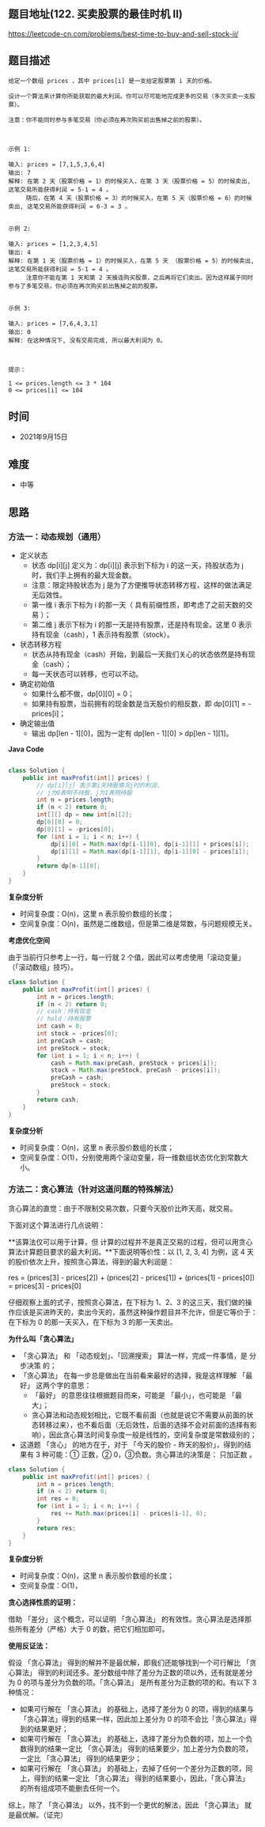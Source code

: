 
## 题目地址(122. 买卖股票的最佳时机 II)

https://leetcode-cn.com/problems/best-time-to-buy-and-sell-stock-ii/

## 题目描述

```
给定一个数组 prices ，其中 prices[i] 是一支给定股票第 i 天的价格。

设计一个算法来计算你所能获取的最大利润。你可以尽可能地完成更多的交易（多次买卖一支股票）。

注意：你不能同时参与多笔交易（你必须在再次购买前出售掉之前的股票）。

 

示例 1:

输入: prices = [7,1,5,3,6,4]
输出: 7
解释: 在第 2 天（股票价格 = 1）的时候买入，在第 3 天（股票价格 = 5）的时候卖出, 这笔交易所能获得利润 = 5-1 = 4 。
     随后，在第 4 天（股票价格 = 3）的时候买入，在第 5 天（股票价格 = 6）的时候卖出, 这笔交易所能获得利润 = 6-3 = 3 。


示例 2:

输入: prices = [1,2,3,4,5]
输出: 4
解释: 在第 1 天（股票价格 = 1）的时候买入，在第 5 天 （股票价格 = 5）的时候卖出, 这笔交易所能获得利润 = 5-1 = 4 。
     注意你不能在第 1 天和第 2 天接连购买股票，之后再将它们卖出。因为这样属于同时参与了多笔交易，你必须在再次购买前出售掉之前的股票。


示例 3:

输入: prices = [7,6,4,3,1]
输出: 0
解释: 在这种情况下, 没有交易完成, 所以最大利润为 0。

 

提示：

1 <= prices.length <= 3 * 104
0 <= prices[i] <= 104
```

## 时间

- 2021年9月15日

## 难度

- 中等

## 思路

### 方法一：动态规划（通用）
- 定义状态
    -  状态 dp[i][j] 定义为：dp[i][j] 表示到下标为 i 的这一天，持股状态为 j 时，我们手上拥有的最大现金数。
    - 注意：限定持股状态为 j 是为了方便推导状态转移方程，这样的做法满足 无后效性。
    - 第一维 i 表示下标为 i 的那一天（ 具有前缀性质，即考虑了之前天数的交易 ）；
    - 第二维 j 表示下标为 i 的那一天是持有股票，还是持有现金。这里 0 表示持有现金（cash），1 表示持有股票（stock）。
- 状态转移方程
    -  状态从持有现金（cash）开始，到最后一天我们关心的状态依然是持有现金（cash）；
    -  每一天状态可以转移，也可以不动。
- 确定初始值
    -  如果什么都不做，dp[0][0] = 0；
    -  如果持有股票，当前拥有的现金数是当天股价的相反数，即 dp[0][1] = -prices[i]；
- 确定输出值
    -  输出 dp[len - 1][0]，因为一定有 dp[len - 1][0] > dp[len - 1][1]。

**Java Code**

```java

class Solution {
    public int maxProfit(int[] prices) {
        // dp[i][j] 表示第i天持股情况j时的利润，
        // j为0表明不持股，j为1表明持股
        int n = prices.length;
        if (n < 2) return 0;
        int[][] dp = new int[n][2];
        dp[0][0] = 0;
        dp[0][1] = -prices[0];
        for (int i = 1; i < n; i++) {
            dp[i][0] = Math.max(dp[i-1][0], dp[i-1][1] + prices[i]);
            dp[i][1] = Math.max(dp[i-1][1], dp[i-1][0] - prices[i]);
        }
        return dp[n-1][0];
    }
}

```
**复杂度分析**

- 时间复杂度：O(n)，这里 n 表示股价数组的长度；
- 空间复杂度：O(n)，虽然是二维数组，但是第二维是常数，与问题规模无关。

**考虑优化空间**

由于当前行只参考上一行，每一行就 2 个值，因此可以考虑使用「滚动变量」（「滚动数组」技巧）。

```java
class Solution {
    public int maxProfit(int[] prices) {
        int n = prices.length;
        if (n < 2) return 0;
        // cash：持有现金
        // hold：持有股票
        int cash = 0;
        int stock = -prices[0];
        int preCash = cash;
        int preStock = stock;
        for (int i = 1; i < n; i++) {
            cash = Math.max(preCash, preStock + prices[i]);
            stock = Math.max(preStock, preCash - prices[i]);
            preCash = cash;
            preStock = stock;
        }
        return cash;
    }
}
```
**复杂度分析**
- 时间复杂度：O(n)，这里 n 表示股价数组的长度；
- 空间复杂度：O(1)，分别使用两个滚动变量，将一维数组状态优化到常数大小。

### 方法二：贪心算法（针对这道问题的特殊解法）

贪心算法的直觉：由于不限制交易次数，只要今天股价比昨天高，就交易。

下面对这个算法进行几点说明：

**该算法仅可以用于计算，但 计算的过程并不是真正交易的过程，但可以用贪心算法计算题目要求的最大利润。**下面说明等价性：以 [1, 2, 3, 4] 为例，这 4 天的股价依次上升，按照贪心算法，得到的最大利润是：

res =  (prices[3] - prices[2]) + (prices[2] - prices[1]) + (prices[1] - prices[0])
    =  prices[3] - prices[0]

仔细观察上面的式子，按照贪心算法，在下标为 1、2、3 的这三天，我们做的操作应该是买进昨天的，卖出今天的，虽然这种操作题目并不允许，但是它等价于：在下标为 0 的那一天买入，在下标为 3 的那一天卖出。

**为什么叫「贪心算法」**
- 「贪心算法」 和 「动态规划」、「回溯搜索」 算法一样，完成一件事情，是 分步决策 的；
- 「贪心算法」 在每一步总是做出在当前看来最好的选择，我是这样理解 「最好」 这两个字的意思：
    - 「最好」 的意思往往根据题目而来，可能是 「最小」，也可能是 「最大」；
    - 贪心算法和动态规划相比，它既不看前面（也就是说它不需要从前面的状态转移过来），也不看后面（无后效性，后面的选择不会对前面的选择有影响），因此贪心算法时间复杂度一般是线性的，空间复杂度是常数级别的；
- 这道题 「贪心」 的地方在于，对于 「今天的股价 - 昨天的股价」，得到的结果有 3 种可能：① 正数，② 0，③负数。贪心算法的决策是： 只加正数 。

```java
class Solution {
    public int maxProfit(int[] prices) {
        int n = prices.length;
        if (n < 2) return 0;
        int res = 0;
        for (int i = 1; i < n; i++) {
            res += Math.max(prices[i] - prices[i-1], 0);
        }
        return res;
    }
}
```
**复杂度分析**
- 时间复杂度：O(n)，这里 n 表示股价数组的长度；
- 空间复杂度：O(1)，

**贪心选择性质的证明：**

借助 「差分」 这个概念，可以证明 「贪心算法」 的有效性。贪心算法是选择那些所有差分（严格）大于 0 的数，把它们相加即可。

**使用反证法：**

假设 「贪心算法」 得到的解并不是最优解，即我们还能够找到一个可行解比 「贪心算法」 得到的利润还多。差分数组中除了差分为正数的项以外，还有就是差分为 0 的项与差分为负数的项。「贪心算法」 是所有差分为正数的项的和。有以下 3 种情况：

- 如果可行解在 「贪心算法」 的基础上，选择了差分为 0 的项，得到的结果与「贪心算法」得到的结果一样，因此加上差分为 0 的项不会比「贪心算法」得到的结果更好；
- 如果可行解在 「贪心算法」 的基础上，选择了差分为负数的项，加上一个负数得到的结果一定比 「贪心算法」 得到的结果要少，加上差分为负数的项，一定比 「贪心算法」 得到的结果更少；
- 如果可行解在 「贪心算法」 的基础上，去掉了任何一个差分为正数的项，同上，得到的结果一定比 「贪心算法」 得到的结果要小，因此，「贪心算法」 的所有组成项不能删去任何一个。

综上，除了 「贪心算法」 以外，找不到一个更优的解法，因此 「贪心算法」 就是最优解。（证完）

